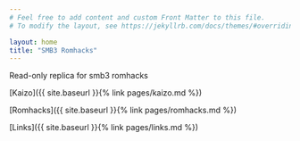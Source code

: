 ```yaml
---
# Feel free to add content and custom Front Matter to this file.
# To modify the layout, see https://jekyllrb.com/docs/themes/#overriding-theme-defaults

layout: home
title: "SMB3 Romhacks"
---
```


Read-only replica for smb3 romhacks

[Kaizo]({{ site.baseurl }}{% link pages/kaizo.md %})

[Romhacks]({{ site.baseurl }}{% link pages/romhacks.md %})

[Links]({{ site.baseurl }}{% link pages/links.md %})
